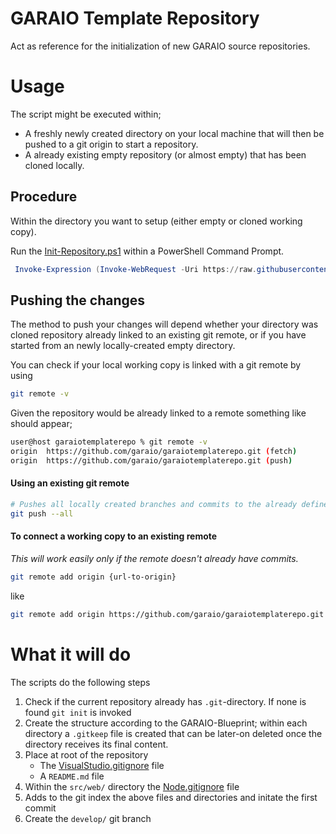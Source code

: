 # GARAIO Template Repository
Act as reference for the initialization of new GARAIO source repositories.

# Usage
The script might be executed within;

- A freshly newly created directory on your local machine that will then be pushed to a git origin to start a repository.
- A already existing empty repository (or almost empty) that has been cloned locally.

## Procedure

Within the directory you want to setup (either empty or cloned working copy).

Run the [Init-Repository.ps1](/src/init-script/Init-Repository.ps1) within a PowerShell Command Prompt.

```powershell
 Invoke-Expression (Invoke-WebRequest -Uri https://raw.githubusercontent.com/garaio/garaiotemplaterepo/main/src/init-script/Init-Repository.ps1)
```

## Pushing the changes

The method to push your changes will depend whether your directory was cloned repository already linked to an existing git remote, or if you have started from an newly locally-created empty directory.

You can check if your local working copy is linked with a git remote by using

```bash
git remote -v
```
Given the repository would be already linked to a remote something like should appear;
```bash
user@host garaiotemplaterepo % git remote -v
origin  https://github.com/garaio/garaiotemplaterepo.git (fetch)
origin  https://github.com/garaio/garaiotemplaterepo.git (push)
```

#### Using an existing git remote

```bash
# Pushes all locally created branches and commits to the already defined remote
git push --all
```

#### To connect a working copy to an existing remote

_This will work easily only if the remote doesn't already have commits._

```bash
git remote add origin {url-to-origin}
```
like
```bash
git remote add origin https://github.com/garaio/garaiotemplaterepo.git
```

# What it will do

The scripts do the following steps

1. Check if the current repository already has `.git`-directory. If none is found `git init` is invoked
1. Create the structure according to the GARAIO-Blueprint; within each directory a `.gitkeep` file is created that can be later-on deleted once the directory receives its final content.
1. Place at root of the repository
   - The [VisualStudio.gitignore](https://raw.githubusercontent.com/github/gitignore/main/VisualStudio.gitignore) file
   - A `README.md` file
1. Within the `src/web/` directory the [Node.gitignore](https://raw.githubusercontent.com/github/gitignore/main/Node.gitignore) file
1. Adds to the git index the above files and directories and initate the first commit
1. Create the `develop/` git branch
